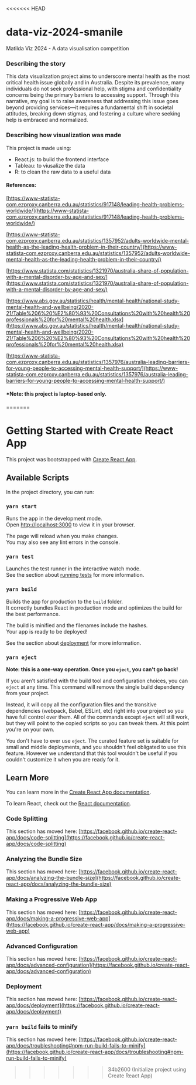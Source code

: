 <<<<<<< HEAD

# data-viz-2024-smanile

Matilda Viz 2024 - A data visualisation competition

### Describing the story

This data visualization project aims to underscore mental health as the most critical health issue globally and in Australia. Despite its prevalence, many individuals do not seek professional help, with stigma and confidentiality concerns being the primary barriers to accessing support. Through this narrative, my goal is to raise awareness that addressing this issue goes beyond providing services—it requires a fundamental shift in societal attitudes, breaking down stigmas, and fostering a culture where seeking help is embraced and normalized.

### Describing how visualization was made

This project is made using:

- React.js: to build the frontend interface
- Tableau: to viusalize the data
- R: to clean the raw data to a useful data

#### References:

[https://www-statista-com.ezproxy.canberra.edu.au/statistics/917148/leading-health-problems-worldwide/](https://www-statista-com.ezproxy.canberra.edu.au/statistics/917148/leading-health-problems-worldwide/)

[https://www-statista-com.ezproxy.canberra.edu.au/statistics/1357952/adults-worldwide-mental-health-as-the-leading-health-problem-in-their-country/](https://www-statista-com.ezproxy.canberra.edu.au/statistics/1357952/adults-worldwide-mental-health-as-the-leading-health-problem-in-their-country/)

[https://www.statista.com/statistics/1321970/australia-share-of-population-with-a-mental-disorder-by-age-and-sex/](https://www.statista.com/statistics/1321970/australia-share-of-population-with-a-mental-disorder-by-age-and-sex/)

[https://www.abs.gov.au/statistics/health/mental-health/national-study-mental-health-and-wellbeing/2020-21/Table%206%20%E2%80%93%20Consultations%20with%20health%20professionals%20for%20mental%20health.xlsx](https://www.abs.gov.au/statistics/health/mental-health/national-study-mental-health-and-wellbeing/2020-21/Table%206%20%E2%80%93%20Consultations%20with%20health%20professionals%20for%20mental%20health.xlsx)

[https://www-statista-com.ezproxy.canberra.edu.au/statistics/1357976/australia-leading-barriers-for-young-people-to-accessing-mental-health-support/](https://www-statista-com.ezproxy.canberra.edu.au/statistics/1357976/australia-leading-barriers-for-young-people-to-accessing-mental-health-support/)

#### \*Note: this project is laptop-based only.

=======

# Getting Started with Create React App

This project was bootstrapped with [Create React App](https://github.com/facebook/create-react-app).

## Available Scripts

In the project directory, you can run:

### `yarn start`

Runs the app in the development mode.\
Open [http://localhost:3000](http://localhost:3000) to view it in your browser.

The page will reload when you make changes.\
You may also see any lint errors in the console.

### `yarn test`

Launches the test runner in the interactive watch mode.\
See the section about [running tests](https://facebook.github.io/create-react-app/docs/running-tests) for more information.

### `yarn build`

Builds the app for production to the `build` folder.\
It correctly bundles React in production mode and optimizes the build for the best performance.

The build is minified and the filenames include the hashes.\
Your app is ready to be deployed!

See the section about [deployment](https://facebook.github.io/create-react-app/docs/deployment) for more information.

### `yarn eject`

**Note: this is a one-way operation. Once you `eject`, you can't go back!**

If you aren't satisfied with the build tool and configuration choices, you can `eject` at any time. This command will remove the single build dependency from your project.

Instead, it will copy all the configuration files and the transitive dependencies (webpack, Babel, ESLint, etc) right into your project so you have full control over them. All of the commands except `eject` will still work, but they will point to the copied scripts so you can tweak them. At this point you're on your own.

You don't have to ever use `eject`. The curated feature set is suitable for small and middle deployments, and you shouldn't feel obligated to use this feature. However we understand that this tool wouldn't be useful if you couldn't customize it when you are ready for it.

## Learn More

You can learn more in the [Create React App documentation](https://facebook.github.io/create-react-app/docs/getting-started).

To learn React, check out the [React documentation](https://reactjs.org/).

### Code Splitting

This section has moved here: [https://facebook.github.io/create-react-app/docs/code-splitting](https://facebook.github.io/create-react-app/docs/code-splitting)

### Analyzing the Bundle Size

This section has moved here: [https://facebook.github.io/create-react-app/docs/analyzing-the-bundle-size](https://facebook.github.io/create-react-app/docs/analyzing-the-bundle-size)

### Making a Progressive Web App

This section has moved here: [https://facebook.github.io/create-react-app/docs/making-a-progressive-web-app](https://facebook.github.io/create-react-app/docs/making-a-progressive-web-app)

### Advanced Configuration

This section has moved here: [https://facebook.github.io/create-react-app/docs/advanced-configuration](https://facebook.github.io/create-react-app/docs/advanced-configuration)

### Deployment

This section has moved here: [https://facebook.github.io/create-react-app/docs/deployment](https://facebook.github.io/create-react-app/docs/deployment)

### `yarn build` fails to minify

This section has moved here: [https://facebook.github.io/create-react-app/docs/troubleshooting#npm-run-build-fails-to-minify](https://facebook.github.io/create-react-app/docs/troubleshooting#npm-run-build-fails-to-minify)

> > > > > > > 34b2600 (Initialize project using Create React App)
